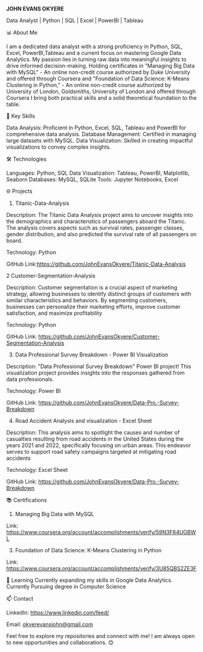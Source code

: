 **JOHN EVANS OKYERE**

Data Analyst | Python | SQL | Excel | PowerBI | Tableau

📊 About Me

I am a dedicated data analyst with a strong proficiency in Python, SQL, Excel, PowerBI,Tableau and a current focus on mastering Google Data Analytics. My passion lies in turning raw data into meaningful insights to drive informed decision-making. Holding certificates in "Managing Big Data with MySQL" - An online non-credit course authorized by Duke University and offered 
through Coursera and "Foundation of Data Science: K-Means Clustering in Python," - An online non-credit course authorized by University of London, 
Goldsmiths, University of London and offered through Coursera I bring both practical skills and a solid theoretical foundation to the table.

🚀 Key Skills

Data Analysis: Proficient in Python, Excel, SQL, Tableau and PowerBI for comprehensive data analysis.
Database Management: Certified in managing large datasets with MySQL.
Data Visualization: Skilled in creating impactful visualizations to convey complex insights.

🛠️ Technologies

Languages: Python, SQL
Data Visualization: Tableau, PowerBI, Matplotlib, Seaborn
Databases: MySQL, SQLite
Tools: Jupyter Notebooks, Excel

🌐 Projects

1. Titanic-Data-Analysis

Description: The Titanic Data Analysis project aims to uncover insights into the demographics and characteristics of passengers aboard the Titanic. The analysis covers aspects such as survival rates, passenger classes, gender distribution, and also predicted the survival rate of all passengers on board.

Technology: Python

GitHub Link:https://github.com/JohnEvansOkyere/Titanic-Data-Analysis

2 Customer-Segmentation-Analysis

Description: Customer segmentation is a crucial aspect of marketing strategy, allowing businesses to identify distinct groups of customers with similar characteristics and behaviors. By segmenting customers, businesses can personalize their marketing efforts, improve customer satisfaction, and maximize profitability

Technology: Python

GitHub Link: https://github.com/JohnEvansOkyere/Customer-Segmentation-Analysis

3. Data Professional Survey Breakdown - Power BI Visualization

Description:  "Data Professional Survey Breakdown" Power BI project! This visualization project provides insights into the responses gathered from data professionals.

Technology: Power BI

GitHub Link: https://github.com/JohnEvansOkyere/Data-Pro.-Survey-Breakdown

4.  Road Accident Analysis and visualization - Excel Sheet

Description: This analysis aims to spotlight the causes and number of casualties resulting from road accidents in the United States during the years 2021 and 2022, specifically focusing on urban areas. This endeavor serves to support road safety campaigns targeted at mitigating road accidents

Technology: Excel Sheet

GitHub Link: https://github.com/JohnEvansOkyere/Data-Pro.-Survey-Breakdown

📚 Certifications

1. Managing Big Data with MySQL

Link: https://www.coursera.org/account/accomplishments/verify/59N3F64UGBWL

3. Foundation of Data Science: K-Means Clustering in Python

Link: https://www.coursera.org/account/accomplishments/verify/3U85QBS2ZE3F

🌱 Learning
Currently expanding my skills in Google Data Analytics.
Currently Pursuing degree in Computer Science


📫 Contact

LinkedIn: https://www.linkedin.com/feed/


Email: okyerevansjohn@gmail.com

Feel free to explore my repositories and connect with me! I am always open to new opportunities and collaborations. 😊

